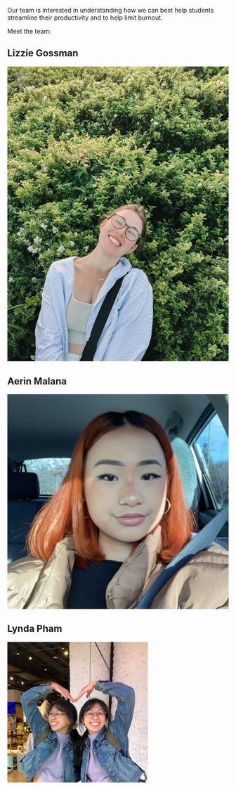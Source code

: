 
Our team is interested in understanding how we can best help students streamline their productivity and to help limit burnout.

Meet the team:

## Lizzie Gossman

![Lizzie](https://github.com/UWSocialComputing/LALA/blob/main/images/IMG_6962.jpg)

## Aerin Malana

![Aerin](https://github.com/UWSocialComputing/LALA/blob/main/images/aerin_malana.png)

## Lynda Pham

![Lynda](https://github.com/UWSocialComputing/LALA/blob/main/images/Lynda%20Profile.jpeg)

